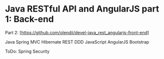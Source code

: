 # Java RESTful API and AngularJS part 1: Back-end

Part 2: [https://github.com/olendii/devel-java_rest_angularjs-front-end]
 
Java
Spring MVC
Hibernate
REST
DDD
JavaScript
AngularJS
Bootstrap

ToDo:
Spring Security

